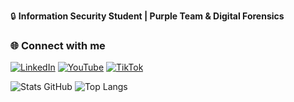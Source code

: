 🔒 **Information Security Student | Purple Team & Digital Forensics**

### 🌐 **Connect with me**  
<a href="https://www.linkedin.com/in/emanuel-alves-silva/" target="_blank"><img src="https://img.shields.io/badge/LinkedIn-0077B5?style=for-the-badge&logo=linkedin&logoColor=white" alt="LinkedIn"></a>
<a href="https://www.youtube.com/@noctisroot" target="_blank"><img src="https://img.shields.io/badge/YouTube-FF0000?style=for-the-badge&logo=youtube&logoColor=white" alt="YouTube"></a>
<a href="https://www.tiktok.com/@noctisroot" target="_blank"><img src="https://img.shields.io/badge/TikTok-000000?style=for-the-badge&logo=tiktok&logoColor=white" alt="TikTok"></a>

![Stats GitHub](https://github-readme-stats.vercel.app/api?username=emanuel-sec&show_icons=true&theme=dark)
![Top Langs](https://github-readme-stats.vercel.app/api/top-langs/?username=emanuel-sec&layout=compact&theme=dark)

